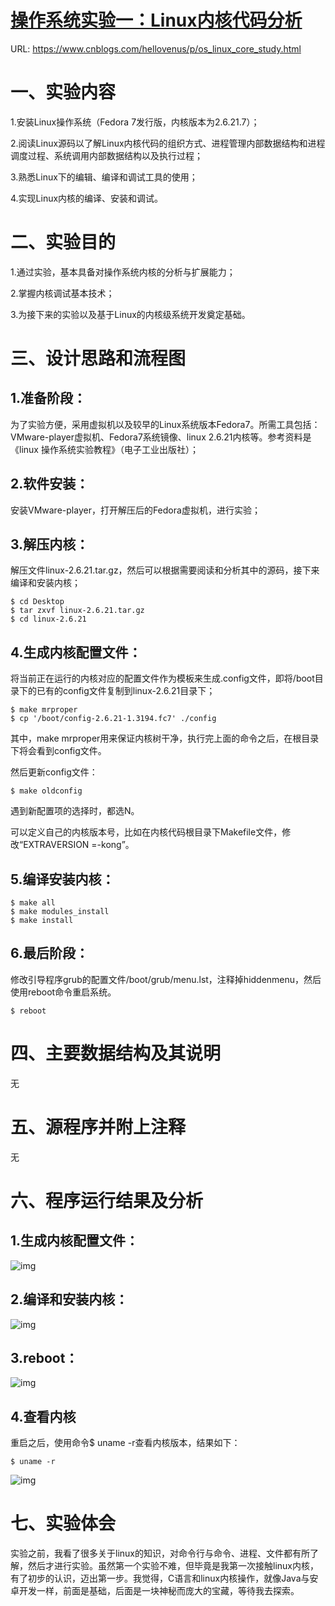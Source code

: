 # [操作系统实验一：Linux内核代码分析 ](https://www.cnblogs.com/hellovenus/p/os_linux_core_study.html)

URL: https://www.cnblogs.com/hellovenus/p/os_linux_core_study.html

# 一、实验内容

1.安装Linux操作系统（Fedora 7发行版，内核版本为2.6.21.7）；

2.阅读Linux源码以了解Linux内核代码的组织方式、进程管理内部数据结构和进程调度过程、系统调用内部数据结构以及执行过程；

3.熟悉Linux下的编辑、编译和调试工具的使用；

4.实现Linux内核的编译、安装和调试。

# 二、实验目的

1.通过实验，基本具备对操作系统内核的分析与扩展能力；

2.掌握内核调试基本技术；

3.为接下来的实验以及基于Linux的内核级系统开发奠定基础。

# 三、设计思路和流程图

## 1.准备阶段：

为了实验方便，采用虚拟机以及较早的Linux系统版本Fedora7。所需工具包括：VMware-player虚拟机、Fedora7系统镜像、linux 2.6.21内核等。参考资料是《linux 操作系统实验教程》（电子工业出版社）；

## 2.软件安装：

安装VMware-player，打开解压后的Fedora虚拟机，进行实验；

## 3.解压内核：

解压文件linux-2.6.21.tar.gz，然后可以根据需要阅读和分析其中的源码，接下来编译和安装内核；

```shell
$ cd Desktop
$ tar zxvf linux-2.6.21.tar.gz
$ cd linux-2.6.21
```

## 4.生成内核配置文件：

将当前正在运行的内核对应的配置文件作为模板来生成.config文件，即将/boot目录下的已有的config文件复制到linux-2.6.21目录下；

```shell
$ make mrproper
$ cp '/boot/config-2.6.21-1.3194.fc7' ./config
```

其中，make mrproper用来保证内核树干净，执行完上面的命令之后，在根目录下将会看到config文件。

然后更新config文件：

```shell
$ make oldconfig
```

遇到新配置项的选择时，都选N。

可以定义自己的内核版本号，比如在内核代码根目录下Makefile文件，修改“EXTRAVERSION =-kong”。

## 5.编译安装内核：

```shell
$ make all
$ make modules_install
$ make install
```

## 6.最后阶段：

修改引导程序grub的配置文件/boot/grub/menu.lst，注释掉hiddenmenu，然后使用reboot命令重启系统。

```shell
$ reboot
```

 

# 四、主要数据结构及其说明

无

 

# 五、源程序并附上注释

无

 

# 六、程序运行结果及分析

## 1.生成内核配置文件：

![img](https://images0.cnblogs.com/blog/628412/201409/112145430127337.png)

 

## 2.编译和安装内核：

![img](https://images0.cnblogs.com/blog/628412/201409/112148151376895.png)

 

## 3.reboot：

![img](https://images0.cnblogs.com/blog/628412/201409/112155210591808.png)

 

## 4.查看内核

重启之后，使用命令$ uname -r查看内核版本，结果如下：

 

```shell
$ uname -r
```

 

![img](https://images0.cnblogs.com/blog/628412/201409/121525421529308.png)

 

# 七、实验体会

实验之前，我看了很多关于linux的知识，对命令行与命令、进程、文件都有所了解，然后才进行实验。虽然第一个实验不难，但毕竟是我第一次接触linux内核，有了初步的认识，迈出第一步。我觉得，C语言和linux内核操作，就像Java与安卓开发一样，前面是基础，后面是一块神秘而庞大的宝藏，等待我去探索。